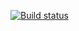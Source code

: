 [![Build status](https://ci.appveyor.com/api/projects/status/xoxb1ob867ap8f8b/branch/master?svg=true)](https://ci.appveyor.com/project/Vasya24/ahj-hw-9-1/branch/master)